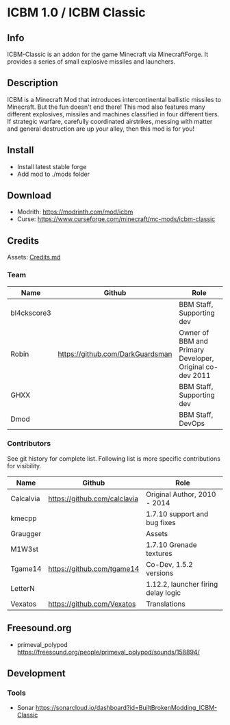 # ICBM 1.0 / ICBM Classic

## Info

ICBM-Classic is an addon for the game Minecraft via MinecraftForge. It provides a series of small explosive missiles and launchers.

## Description

ICBM is a Minecraft Mod that introduces intercontinental ballistic missiles to Minecraft. But the fun doesn't end there! This mod also features many different explosives, missiles and machines classified in four different tiers. If strategic warfare, carefully coordinated airstrikes, messing with matter and general destruction are up your alley, then this mod is for you!

## Install

* Install latest stable forge
* Add mod to ./mods folder

## Download 

* Modrith: https://modrinth.com/mod/icbm
* Curse: https://www.curseforge.com/minecraft/mc-mods/icbm-classic

## Credits

Assets: [Credits.md](src/main/resources/assets/icbmclassic/Credits.md)

### Team

| Name        | Github                           | Role                                                     |
|-------------|----------------------------------|----------------------------------------------------------|
| bl4ckscore3 |                                  | BBM Staff, Supporting dev                                |
| Robin       | https://github.com/DarkGuardsman | Owner of BBM and Primary Developer, Original co-dev 2011 |
| GHXX        |                                  | BBM Staff, Supporting dev                                |
| Dmod        |                                  | BBM Staff, DevOps                                        |

### Contributors

See git history for complete list. Following list is more specific contributions for visibility.

| Name      | Github                       | Role                                |
|-----------|------------------------------|-------------------------------------|
| Calcalvia | https://github.com/calclavia | Original Author, 2010 - 2014        |
| kmecpp    |                              | 1.7.10 support and bug fixes        |
| Graugger  |                              | Assets                              |
| M1W3st    |                              | 1.7.10 Grenade textures             |
| Tgame14   | https://github.com/tgame14   | Co-Dev, 1.5.2 versions              |
| LetterN   |                              | 1.12.2, launcher firing delay logic |
| Vexatos   | https://github.com/Vexatos   | Translations                        |

## Freesound.org 

* primeval_polypod      https://freesound.org/people/primeval_polypod/sounds/158894/


## Development

### Tools

* Sonar https://sonarcloud.io/dashboard?id=BuiltBrokenModding_ICBM-Classic